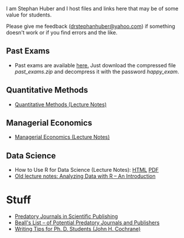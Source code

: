 I am Stephan Huber and I host files and links here that may be of some value for students.

Please give me feedback (drstephanhuber@yahoo.com) if something doesn't work or if you find errors and the like.

## Past Exams
- Past exams are available [here.](https://github.com/hubchev/courses/tree/main/exams) Just download the compressed file _past\_exams.zip_ and decompress it with the password _happy\_exam_.

## Quantitative Methods
- [Quantitative Methods (Lecture Notes)](https://hubchev.github.io/qm/)   


## Managerial Economics
- [Managerial Economics (Lecture Notes)](https://hubchev.github.io/me/)

## Data Science

- How to Use R for Data Science (Lecture Notes): [HTML](https://hubchev.github.io/ds/) [PDF](https://raw.githubusercontent.com/hubchev/hubchev.github.io/main/ds/_main.pdf)
- <a href="https://github.com/hubchev/hubchev.github.io/raw/main/various/rcourse_book.pdf" target="_blank">Old lecture notes: Analyzing Data with R – An Introduction</a> 


# Stuff

- [Predatory Journals in Scientific Publishing](https://predatoryreports.org/home)
- [Beall's List – of Potential Predatory Journals and Publishers](https://beallslist.net/)
- [Writing Tips for Ph. D. Students (John H. Cochrane)](https://static1.squarespace.com/static/5e6033a4ea02d801f37e15bb/t/5eda74919c44fa5f87452697/1591374993570/phd_paper_writing.pdf)

